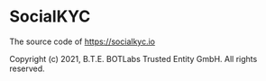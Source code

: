 # SocialKYC

The source code of https://socialkyc.io

Copyright (c) 2021, B.T.E. BOTLabs Trusted Entity GmbH. All rights reserved.
